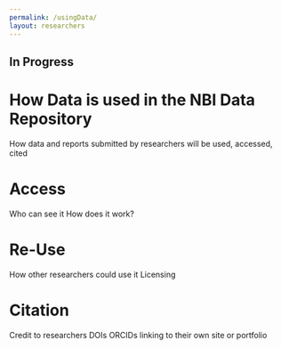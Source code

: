 ```yaml
---
permalink: /usingData/
layout: researchers
---
```

## In Progress

# How Data is used in the NBI Data Repository

How data and reports submitted by researchers will be used, accessed, cited

# Access
Who can see it
How does it work?

# Re-Use
How other researchers could use it
Licensing

# Citation
Credit to researchers
DOIs
ORCIDs
linking to their own site or portfolio


